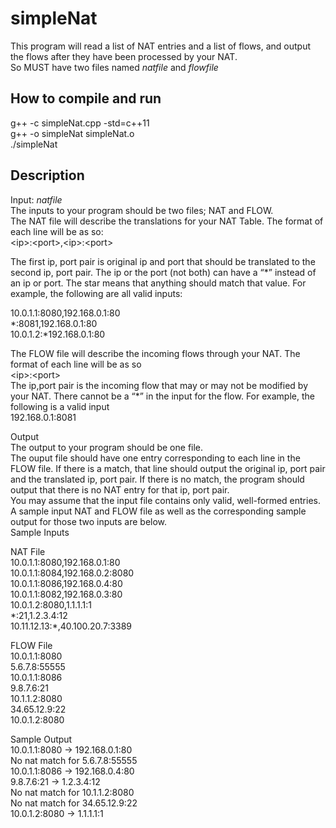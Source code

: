 # simpleNat
This program will read a list of NAT entries and a list of flows, and output the flows after they have been processed by your NAT.  
So MUST have two files named *natfile* and *flowfile*

## How to compile and run
g++ -c simpleNat.cpp -std=c++11  
g++ -o simpleNat simpleNat.o  
./simpleNat  

## Description
Input: *natfile*    
The inputs to your program should be two files; NAT and FLOW.  
The NAT file will describe the translations for your NAT Table. The format of each line will be as so:  
\<ip\>:\<port\>,\<ip\>:\<port\>  

The first ip, port pair is original ip and port that should be translated to the second ip, port pair. The ip or the port (not both) can have a “\*” instead of an ip or port. The star means that anything should match that value. For example, the following are all valid inputs:   

10.0.1.1:8080,192.168.0.1:80  
\*:8081,192.168.0.1:80  
10.0.1.2:\*192.168.0.1:80  

The FLOW file will describe the incoming flows through your NAT. The format of each line will be as so  
\<ip\>:\<port\>  
The ip,port pair is the incoming flow that may or may not be modified by your NAT. There cannot be a “\*” in the input for the flow. For example, the following is a valid input  
192.168.0.1:8081  

Output  
The output to your program should be one file.  
The ouput file should have one entry corresponding to each line in the FLOW file. If there is a match, that line should output the original ip, port pair and the translated ip, port pair. If there is no match, the program should output that there is no NAT entry for that ip, port pair.  
You may assume that the input file contains only valid, well-formed entries. A sample input NAT and FLOW file as well as the corresponding sample output for those two inputs are below.  
Sample Inputs  

NAT File  
10.0.1.1:8080,192.168.0.1:80  
10.0.1.1:8084,192.168.0.2:8080  
10.0.1.1:8086,192.168.0.4:80  
10.0.1.1:8082,192.168.0.3:80  
10.0.1.2:8080,1.1.1.1:1  
\*:21,1.2.3.4:12  
10.11.12.13:\*,40.100.20.7:3389  

FLOW File  
10.0.1.1:8080  
5.6.7.8:55555  
10.0.1.1:8086  
9.8.7.6:21  
10.1.1.2:8080  
34.65.12.9:22  
10.0.1.2:8080  

Sample Output  
10.0.1.1:8080 -> 192.168.0.1:80  
No nat match for 5.6.7.8:55555  
10.0.1.1:8086 -> 192.168.0.4:80  
9.8.7.6:21 -> 1.2.3.4:12  
No nat match for 10.1.1.2:8080  
No nat match for 34.65.12.9:22  
10.0.1.2:8080 -> 1.1.1.1:1  

